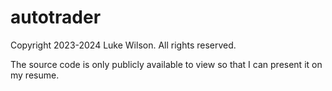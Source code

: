 # autotrader
Copyright 2023-2024 Luke Wilson. All rights reserved.

The source code is only publicly available to view so that I can present it on my resume.
